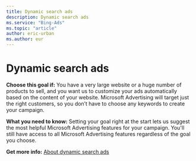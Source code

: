 ```yaml
---
title: Dynamic search ads
description: Dynamic search ads
ms.service: "Bing-Ads"
ms.topic: "article"
author: eric-urban
ms.author: eur
---
```


# Dynamic search ads

**Choose this goal if:** You have a very large website or a huge number of products to sell, and you want us to customize your ads automatically based on the content of your website. Microsoft Advertising will target just the right customers, so you don’t have to choose any keywords to create your campaign.

**What you need to know:** Setting your goal right at the start lets us suggest the most helpful Microsoft Advertising features for your campaign. You'll still have access to all Microsoft Advertising features regardless of the goal you choose.

**Get more info:** [About dynamic search ads](../hlp_BA_CONC_DynamicSearchAds.md)


